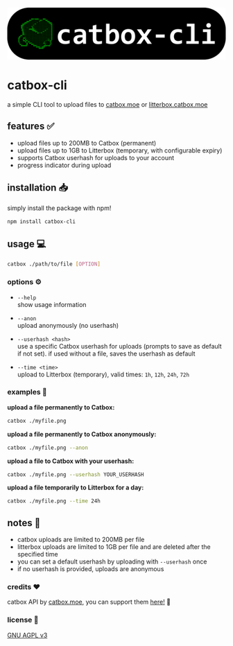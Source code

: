 <p align="center">
  <img src="banner.png" alt="catbox-cli banner" />
</p>

# catbox-cli 

a simple CLI tool to upload files to [catbox.moe](https://catbox.moe) or [litterbox.catbox.moe](https://litterbox.catbox.moe)

## features ✅

- upload files up to 200MB to Catbox (permanent)
- upload files up to 1GB to Litterbox (temporary, with configurable expiry)
- supports Catbox userhash for uploads to your account
- progress indicator during upload

## installation 📥

simply install the package with npm!
```sh
npm install catbox-cli
```

## usage 💻

```sh
catbox ./path/to/file [OPTION]
```

### options ⚙️

- `--help`  
  show usage information

- `--anon`  
  upload anonymously (no userhash)

- `--userhash <hash>`  
  use a specific Catbox userhash for uploads (prompts to save as default if not set). if used without a file, saves the userhash as default

- `--time <time>`  
  upload to Litterbox (temporary), valid times: `1h`, `12h`, `24h`, `72h`

### examples 🔽

**upload a file permanently to Catbox:**
```sh
catbox ./myfile.png
```

**upload a file permanently to Catbox anonymously:**
```sh
catbox ./myfile.png --anon
```

**upload a file to Catbox with your userhash:**
```sh
catbox ./myfile.png --userhash YOUR_USERHASH
```

**upload a file temporarily to Litterbox for a day:**
```sh
catbox ./myfile.png --time 24h
```

## notes 📝

- catbox uploads are limited to 200MB per file
- litterbox uploads are limited to 1GB per file and are deleted after the specified time
- you can set a default userhash by uploading with `--userhash` once
- if no userhash is provided, uploads are anonymous

### credits ❤️

catbox API by [catbox.moe](https://catbox.moe/), you can support them [here!](https://catbox.moe/support.php) 🐾

### license 📜

[GNU AGPL v3](LICENSE)